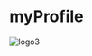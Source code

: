 # myProfile

![logo3](https://user-images.githubusercontent.com/62140648/85504593-d852ed00-b5db-11ea-8a6f-c6fa20772bda.png)
